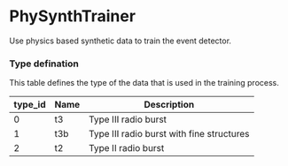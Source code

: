 # PhySynthTrainer
Use physics based synthetic data to train the event detector.


### Type defination

This table defines the type of the data that is used in the training process.

| type_id | Name | Description |
|---------|------|-------------|
| 0       | t3  | Type III radio burst |
| 1       | t3b  | Type III radio burst with fine structures |
| 2       | t2  |  Type II radio burst |
